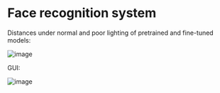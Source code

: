 # Face recognition system
Distances under normal and poor lighting of pretrained and fine-tuned models:

![image](https://github.com/shpirm/facerecognitionsystem/assets/99517424/a3c7cb5c-7e95-4102-9d51-8de1d36bc5f5)


GUI:

![image](https://github.com/shpirm/facerecognitionsystem/assets/99517424/3545740b-2b57-4c6e-ad20-52bfd823d731)
